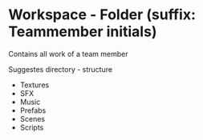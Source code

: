 # Workspace - Folder (suffix: Teammember initials)

Contains all work of a team member

Suggestes directory - structure

* Textures
* SFX
* Music
* Prefabs
* Scenes
* Scripts
